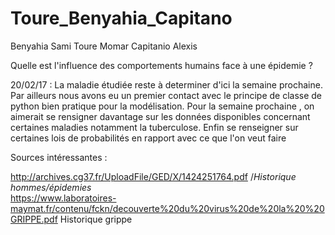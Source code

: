 # Toure_Benyahia_Capitano

Benyahia Sami
Toure Momar
Capitanio Alexis

Quelle est l'influence des comportements humains face à une épidemie ?







20/02/17 : La maladie étudiée reste à determiner d'ici la semaine prochaine.
Par ailleurs nous avons eu un premier contact avec le principe de classe de python bien pratique pour la modélisation.
Pour la semaine prochaine , on aimerait se rensigner davantage sur les données disponibles concernant certaines maladies notamment la tuberculose. Enfin se renseigner sur certaines lois de probabilités en rapport avec ce que l'on veut faire





Sources intéressantes :

http://archives.cg37.fr/UploadFile/GED/X/1424251764.pdf /*Historique hommes/épidemies*\
https://www.laboratoires-maymat.fr/contenu/fckn/decouverte%20du%20virus%20de%20la%20%20GRIPPE.pdf Historique grippe
